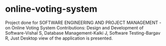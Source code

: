 # online-voting-system
Project done for SOFTWARE ENGINEERING AND PROJECT MANAGEMENT - on Online Voting System
Contributions:
Design and Development of Software-Vishal S,
Database Management-Kalki J,
Software Testing-Bargav R,
Just Desktop view of the application is presented.
